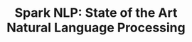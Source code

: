 ---
layout: landing
title: 'Spark NLP: State of the Art <br /> Natural Language Processing'
excerpt: >
   <br> The first production grade versions of the latest deep learning NLP research
permalink: /
header: true
article_header:
  actions:
    - text: Getting Started
      type: error
      url: /docs/en/quickstart    
    - text: '<i class="fab fa-github"></i> GitHub'
      type: outline-theme-dark
      url: https://github.com/johnsnowlabs/spark-nlp  
    - text: '<i class="fab fa-slack-hash"></i> Slack' 
      type: outline-theme-dark
      url: https://join.slack.com/t/spark-nlp/shared_invite/enQtNjA4MTE2MDI1MDkxLWVjNWUzOGNlODg1Y2FkNGEzNDQ1NDJjMjc3Y2FkOGFmN2Q3ODIyZGVhMzU0NGM3NzRjNDkyZjZlZTQ0YzY1N2I    
  height: 50vh
  theme: dark
  background_color: "#0296D8"
  # background_image:
    # gradient: "linear-gradient(rgba(0, 0, 0, .2), rgba(0, 0, 0, .6))"
data:
  sections:
    - title: <h3>The most widely used NLP library in the enterprise</h3>
      excerpt: Backed by <b>O'Reilly's</b> most recent "AI Adoption in the Enterprise" survey in February
      children:
        - title: 100% Open Source
          excerpt: Including pre-trained <b>models</b> and <b>pipelines</b>
        - title: Natively scalable
          excerpt: The only <b>NLP</b> library built <b>natively</b> on Apache Spark   
        - title: Multiple Languages
          excerpt: Full <b>Python</b>, <b>Scala</b>, and <b>Java</b> support
   
    - title: '<h2> Quick and Easy </h2>'
      install: yes
      excerpt: Spark NLP is available on <a href="https://pypi.org/project/spark-nlp" target="_blank">PyPI</a>, <a href="https://anaconda.org/JohnSnowLabs/spark-nlp" target="_blank">Conda</a>, <a href="https://mvnrepository.com/artifact/JohnSnowLabs/spark-nlp" target="_blank">Maven</a>, and <a href="https://spark-packages.org/package/JohnSnowLabs/spark-nlp" target="_blank">Spark Packages</a>
      background_color: "#ecf0f1"
      actions:
        - text: Install Spark NLP
          url: /docs/en/install
    

    - title: Right Out of The Box
      excerpt: Spark NLP ships with many <b>NLP features</b>, pre-trained <b>models</b> and <b>pipelines</b>
      actions:
        - text: Pipelines
          url: /docs/en/pipelines     
        - text: Models
          url: /docs/en/models
      features: true
      # theme: dark
      # background_color: "#123"
    
    - title: <h2>Active Community Support</h2>
      theme: dark
      excerpt: 
      actions:        
        - text: '<i class="fas fa-terminal"></i> Examples'
          type: outline-theme-dark
          url: https://github.com/JohnSnowLabs/spark-nlp-workshop
        - text: '<i class="fab fa-slack-hash"></i> Slack'
          type: outline-theme-dark
          url: https://join.slack.com/t/spark-nlp/shared_invite/enQtNjA4MTE2MDI1MDkxLWVjNWUzOGNlODg1Y2FkNGEzNDQ1NDJjMjc3Y2FkOGFmN2Q3ODIyZGVhMzU0NGM3NzRjNDkyZjZlZTQ0YzY1N2I
        - text: '<iframe src="https://ghbtns.com/github-btn.html?user=johnsnowlabs&repo=spark-nlp&type=star&count=true&size=large" frameborder="0" scrolling="0" width="160px" height="30px"></iframe>'
          type: dark
          url: https://github.com/johnsnowlabs/spark-nlp    
      background_color: "#0296D8"  
---
